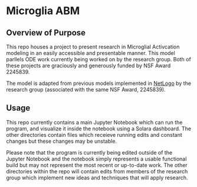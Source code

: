# Microglia ABM

## Overview of Purpose

This repo houses a project to present research in Microglial Activcation modeling in an easily accessible and presentable manner. This model parllels ODE work currently being worked on by the research group. Both of these projects are graciously and generously funded by NSF Award 2245839. 

The model is adapted from previous models implemented in [NetLogo](https://www.netlogoweb.org/web?url=https%3A%2F%2Fraw.githubusercontent.com%2Fcjt101%2Fcsu-competition-2025-model%2Frefs%2Fheads%2Fmain%2Fmicroglia-metabolism-model.nlogo) by the research group (associated with the same NSF Award, 2245839). 

## Usage

This repo currently contains a main Jupyter Notebook which can run the program, and visualize it inside the notebook using a Solara dashboard. The other directories contain files which receieve running edits and constant changes but these changes may be unstable. 

Please note that the program is currently being edited outside of the Jupyter Notebook and the notebook simply represents a usable functional build but may not represent the most recent or up-to-date work. The other directories within the repo will contain edits from members of the research group which implement new ideas and techniques that will apply research. 
